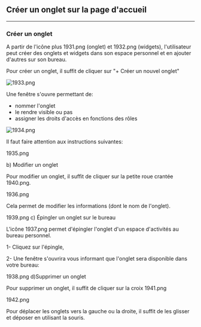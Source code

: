 ## Créer un onglet sur la page d'accueil

---


### Créer un onglet

A partir de l'icône plus 1931.png (onglet) et 1932.png (widgets), l'utilisateur peut créer des onglets et widgets dans son espace personnel et en ajouter d'autres sur son bureau.

Pour créer un onglet, il suffit de cliquer sur "+ Créer un nouvel onglet"

![1933.png](http://www.claroline.net/uploads/custom/images/1933.png)

Une fenêtre s'ouvre permettant de:

* nommer l'onglet
* le rendre visible ou pas
* assigner les droits d'accès en fonctions des rôles

![1934.png](http://www.claroline.net/uploads/custom/images/1934.png)

Il faut faire attention aux instructions suivantes:

1935.png

b) Modifier un onglet

Pour modifier un onglet, il suffit de cliquer sur la petite roue crantée 1940.png.

1936.png

Cela permet de modifier les informations (dont le nom de l'onglet).

1939.png
c) Épingler un onglet sur le bureau

L'icône 1937.png permet d'épingler l'onglet d'un espace d'activités au bureau personnel.

1- Cliquez sur l'épingle,

2- Une fenêtre s'ouvrira  vous informant que l'onglet sera disponible dans votre bureau:

1938.png
d)Supprimer un onglet

Pour supprimer un onglet, il suffit de cliquer sur la croix 1941.png

1942.png

Pour déplacer les onglets vers la gauche ou la droite, il suffit de les glisser et déposer en utilisant la souris.
